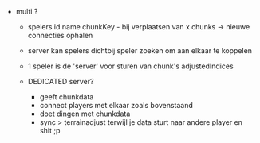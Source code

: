 - multi ?
    - spelers id name chunkKey - bij verplaatsen van x chunks -> nieuwe connecties ophalen
    - server kan spelers dichtbij speler zoeken om aan elkaar te koppelen 
    - 1 speler is de 'server' voor sturen van chunk's adjustedIndices

    - DEDICATED server?
        - geeft chunkdata
        - connect players met elkaar zoals bovenstaand
        - doet dingen met chunkdata
        - sync > terrainadjust terwijl je data sturt naar andere player en shit ;p
